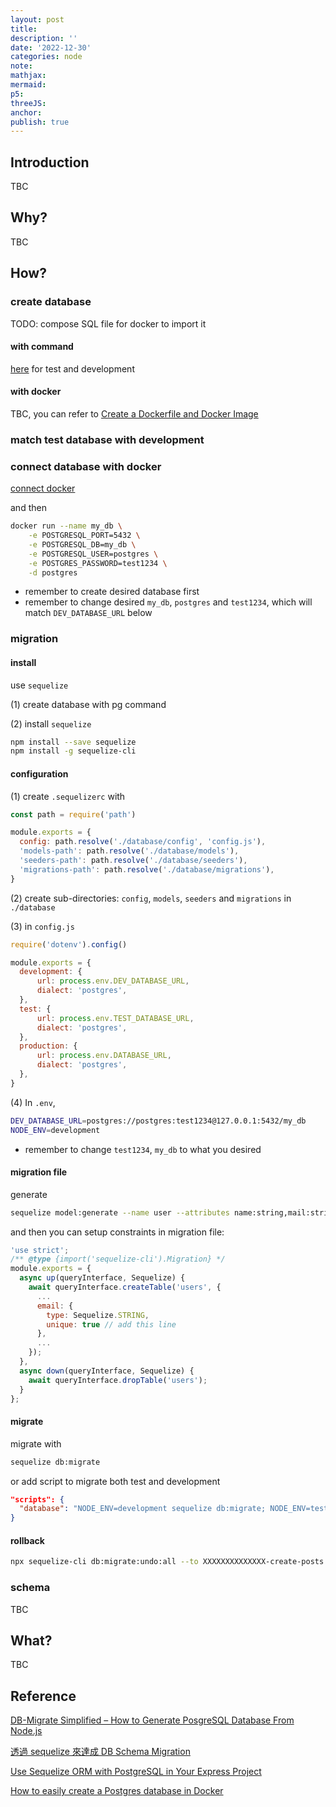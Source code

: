 ```yaml
---
layout: post
title:
description: ''
date: '2022-12-30'
categories: node
note:
mathjax:
mermaid:
p5:
threeJS:
anchor:
publish: true
---
```


## Introduction

TBC

## Why?

TBC

## How?

### create database

TODO: compose SQL file for docker to import it

#### with command

[here]({{site.baseurl}}/pg/2022/12/30/overview.html#database) for test and development

#### with docker

TBC, you can refer to [Create a Dockerfile and Docker Image](https://dev.to/andre347/how-to-easily-create-a-postgres-database-in-docker-4moj)

### match test database with development



### connect database with docker

[connect docker]({{site.baseurl}}/docker/2022/01/09/overview.html#run)

and then

```bash
docker run --name my_db \
    -e POSTGRESQL_PORT=5432 \
    -e POSTGRESQL_DB=my_db \
    -e POSTGRESQL_USER=postgres \
    -e POSTGRES_PASSWORD=test1234 \
    -d postgres
```

* remember to create desired database first
* remember to change desired `my_db`, `postgres` and `test1234`, which will match `DEV_DATABASE_URL` below

### migration

#### install

use `sequelize`

(1) create database with pg command

(2) install `sequelize`

```bash
npm install --save sequelize
npm install -g sequelize-cli
```

#### configuration

(1) create `.sequelizerc` with

```javascript
const path = require('path')

module.exports = {
  config: path.resolve('./database/config', 'config.js'),
  'models-path': path.resolve('./database/models'),
  'seeders-path': path.resolve('./database/seeders'),
  'migrations-path': path.resolve('./database/migrations'),
}
```

(2) create sub-directories: `config`, `models`, `seeders` and `migrations` in `./database`

(3) in `config.js`

```javascript
require('dotenv').config()

module.exports = {
  development: {
      url: process.env.DEV_DATABASE_URL,
      dialect: 'postgres',
  },
  test: {
      url: process.env.TEST_DATABASE_URL,
      dialect: 'postgres',
  },
  production: {
      url: process.env.DATABASE_URL,
      dialect: 'postgres',
  },
}
```

(4) In `.env`,

```bash
DEV_DATABASE_URL=postgres://postgres:test1234@127.0.0.1:5432/my_db
NODE_ENV=development
```

* remember to change `test1234`, `my_db` to what you desired

#### migration file

generate

```bash
sequelize model:generate --name user --attributes name:string,mail:string,password:string
```

and then you can setup constraints in migration file:

```javascript
'use strict';
/** @type {import('sequelize-cli').Migration} */
module.exports = {
  async up(queryInterface, Sequelize) {
    await queryInterface.createTable('users', {
      ...
      email: {
        type: Sequelize.STRING,
        unique: true // add this line
      },
      ...
    });
  },
  async down(queryInterface, Sequelize) {
    await queryInterface.dropTable('users');
  }
};
```

#### migrate

migrate with

```bash
sequelize db:migrate
```

or add script to migrate both test and development

```JSON
"scripts": {
  "database": "NODE_ENV=development sequelize db:migrate; NODE_ENV=test sequelize db:migrate"
}
```

#### rollback

```bash
npx sequelize-cli db:migrate:undo:all --to XXXXXXXXXXXXXX-create-posts.js
```

### schema

TBC

## What?

TBC

## Reference

[DB-Migrate Simplified – How to Generate PosgreSQL Database From Node.js](https://www.kindsonthegenius.com/db-migrate-simplified-how-to-generate-posgresql-database-from-node-js/)

[透過 sequelize 來達成 DB Schema Migration](https://hackmd.io/@TSMI_E7ORNeP8YBbWm-lFA/ryCtaVW_M?print-pdf)

[Use Sequelize ORM with PostgreSQL in Your Express Project](https://blog.devgenius.io/use-sequelize-orm-with-postgresql-in-your-express-project-3c277b289522)

[How to easily create a Postgres database in Docker](https://dev.to/andre347/how-to-easily-create-a-postgres-database-in-docker-4moj)
